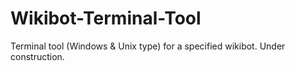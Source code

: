 # Wikibot-Terminal-Tool
Terminal tool (Windows &amp; Unix type) for a specified wikibot. Under construction.

